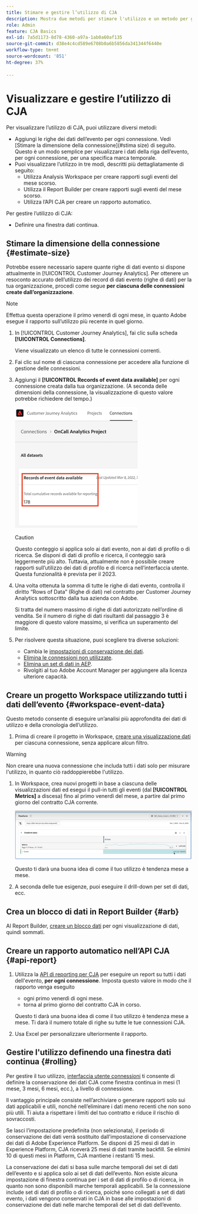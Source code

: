 ```yaml
---
title: Stimare e gestire l’utilizzo di CJA
description: Mostra due metodi per stimare l'utilizzo e un metodo per gestirlo.
role: Admin
feature: CJA Basics
exl-id: 7a5d1173-8d78-4360-a97a-1ab0a60af135
source-git-commit: d38e4c4cd589e6708b0a6b5856da341344f6440e
workflow-type: tm+mt
source-wordcount: '851'
ht-degree: 37%

---
```


# Visualizzare e gestire l’utilizzo di CJA

Per visualizzare l’utilizzo di CJA, puoi utilizzare diversi metodi:

* Aggiungi le righe dei dati dell’evento per ogni connessione. Vedi [Stimare la dimensione della connessione](#stima size) di seguito. Questo è un modo semplice per visualizzare i dati della riga dell’evento, per ogni connessione, per una specifica marca temporale.
* Puoi visualizzare l’utilizzo in tre modi, descritti più dettagliatamente di seguito:
   * Utilizza Analysis Workspace per creare rapporti sugli eventi del mese scorso.
   * Utilizza il Report Builder per creare rapporti sugli eventi del mese scorso.
   * Utilizza l’API CJA per creare un rapporto automatico.

Per gestire l’utilizzo di CJA:

* Definire una finestra dati continua.

## Stimare la dimensione della connessione {#estimate-size}

Potrebbe essere necessario sapere quante righe di dati evento si dispone attualmente in [!UICONTROL Customer Journey Analytics]. Per ottenere un resoconto accurato dell’utilizzo dei record di dati evento (righe di dati) per la tua organizzazione, procedi come segue **per ciascuna delle connessioni create dall’organizzazione**.

>[!NOTE]
>
>Effettua questa operazione il primo venerdì di ogni mese, in quanto Adobe esegue il rapporto sull’utilizzo più recente in quel giorno.

1. In [!UICONTROL Customer Journey Analytics], fai clic sulla scheda **[!UICONTROL Connections]**.

   Viene visualizzato un elenco di tutte le connessioni correnti.

1. Fai clic sul nome di ciascuna connessione per accedere alla funzione di gestione delle connessioni.

1. Aggiungi il **[!UICONTROL Records of event data available]** per ogni connessione creata dalla tua organizzazione. (A seconda delle dimensioni della connessione, la visualizzazione di questo valore potrebbe richiedere del tempo.)

   ![Dati evento](assets/event-data.png)

   >[!CAUTION]
   >
   >   Questo conteggio si applica solo ai dati evento, non ai dati di profilo o di ricerca. Se disponi di dati di profilo e ricerca, il conteggio sarà leggermente più alto. Tuttavia, attualmente non è possibile creare rapporti sull’utilizzo dei dati di profilo e di ricerca nell’interfaccia utente. Questa funzionalità è prevista per il 2023.

1. Una volta ottenuta la somma di tutte le righe di dati evento, controlla il diritto “Rows of Data” (Righe di dati) nel contratto per Customer Journey Analytics sottoscritto dalla tua azienda con Adobe.

   Si tratta del numero massimo di righe di dati autorizzato nell’ordine di vendita. Se il numero di righe di dati risultanti dal passaggio 3 è maggiore di questo valore massimo, si verifica un superamento del limite.

1. Per risolvere questa situazione, puoi scegliere tra diverse soluzioni:

   * Cambia le [impostazioni di conservazione dei dati](https://experienceleague.adobe.com/docs/analytics-platform/using/cja-connections/manage-connections.html?lang=it#set-rolling-window-for-connection-data-retention).
   * [Elimina le connessioni non utilizzate](https://experienceleague.adobe.com/docs/analytics-platform/using/cja-overview/cja-faq.html?lang=it#implications-of-deleting-data-components).
   * [Elimina un set di dati in AEP](https://experienceleague.adobe.com/docs/analytics-platform/using/cja-overview/cja-faq.html?lang=it#implications-of-deleting-data-components).
   * Rivolgiti al tuo Adobe Account Manager per aggiungere alla licenza ulteriore capacità.

## Creare un progetto Workspace utilizzando tutti i dati dell’evento {#workspace-event-data}

Questo metodo consente di eseguire un’analisi più approfondita dei dati di utilizzo e della cronologia dell’utilizzo.

1. Prima di creare il progetto in Workspace, [creare una visualizzazione dati](/help/data-views/create-dataview.md) per ciascuna connessione, senza applicare alcun filtro.

>[!WARNING]
>
>    Non creare una nuova connessione che includa tutti i dati solo per misurare l&#39;utilizzo, in quanto ciò raddoppierebbe l&#39;utilizzo.

1. In Workspace, crea nuovi progetti in base a ciascuna delle visualizzazioni dati ed esegui il pull-in tutti gli eventi (dal **[!UICONTROL Metrics]** a discesa) fino al primo venerdì del mese, a partire dal primo giorno del contratto CJA corrente.

   ![Eventi](assets/events-usage.png)

   Questo ti darà una buona idea di come il tuo utilizzo è tendenza mese a mese.

1. A seconda delle tue esigenze, puoi eseguire il drill-down per set di dati, ecc.

## Crea un blocco di dati in Report Builder {#arb}

Al Report Builder, [creare un blocco dati](/help/report-builder/create-a-data-block.md) per ogni visualizzazione di dati, quindi sommati.

## Creare un rapporto automatico nell’API CJA {#api-report}

1. Utilizza la [API di reporting per CJA](https://developer.adobe.com/cja-apis/docs/api/#tag/Reporting-API) per eseguire un report su tutti i dati dell&#39;evento, **per ogni connessione**. Imposta questo valore in modo che il rapporto venga eseguito

   * ogni primo venerdì di ogni mese.
   * torna al primo giorno del contratto CJA in corso.

   Questo ti darà una buona idea di come il tuo utilizzo è tendenza mese a mese. Ti darà il numero totale di righe su tutte le tue connessioni CJA.

1. Usa Excel per personalizzare ulteriormente il rapporto.

## Gestire l&#39;utilizzo definendo una finestra dati continua {#rolling}

Per gestire il tuo utilizzo, [interfaccia utente connessioni](/help/connections/create-connection.md) ti consente di definire la conservazione dei dati CJA come finestra continua in mesi (1 mese, 3 mesi, 6 mesi, ecc.), a livello di connessione.

Il vantaggio principale consiste nell’archiviare o generare rapporti solo sui dati applicabili e utili, nonché nell’eliminare i dati meno recenti che non sono più utili. Ti aiuta a rispettare i limiti del tuo contratto e riduce il rischio di sovraccosti.

Se lasci l’impostazione predefinita (non selezionata), il periodo di conservazione dei dati verrà sostituito dall’impostazione di conservazione dei dati di Adobe Experience Platform. Se disponi di 25 mesi di dati in Experience Platform, CJA riceverà 25 mesi di dati tramite backfill. Se elimini 10 di questi mesi in Platform, CJA mantiene i restanti 15 mesi.

La conservazione dei dati si basa sulle marche temporali dei set di dati dell’evento e si applica solo ai set di dati dell’evento. Non esiste alcuna impostazione di finestra continua per i set di dati di profilo o di ricerca, in quanto non sono disponibili marche temporali applicabili. Se la connessione include set di dati di profilo o di ricerca, poiché sono collegati a set di dati evento, i dati vengono conservati in CJA in base alle impostazioni di conservazione dei dati nelle marche temporali del set di dati dell’evento.

